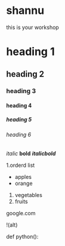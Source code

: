 # shannu
this is your workshop
 # heading 1

## heading 2

### heading 3
#### heading 4
##### heading 5
###### heading 6

*italic*
**bold**
***italicbold***

1.orderd list


- apples
- orange

1. vegetables
2. fruits

google.com

!(alt)


def python():

